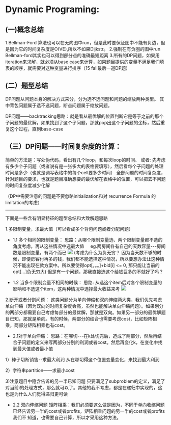 # Dynamic Programing:
## (一)概念总结
1.Bellman-Ford 算法也可以在无向图中run，但是此时要保证图中不能有负边，但是因为它的时间复杂度是O(VE),所以不如果Dijkstr。
2.强制在有负圈的图中run Bellman-ford其实也可以得到部分点的准确最短距离
3.所有的DP问题，如果用iteration来求解，就必须从base case来计算，如果题目提供的变量不满足我们填表的顺序，就需要对这种变量进行排序（15 fall最后一道DP题）

## (二）题型总结
DP问题从问题本身的解决方式来分，分为选不选问题和问题的缩放两种类型。
其中背包问题属于选不选问题，断点问题属于缩放问题。

DP问题——backtracking思路：就是看从最优解的位置判断它是等于之前的那个子问题的最优解，如果找到了这个子问题，那就pop出这个子问题的坐标，然后重复这个过程，直到base-case

## （三）DP问题——时间复杂度的计算：
简单的方法是：写处伪代码，看出有几个loop，和每次loop的时间、
或者: 先考虑有多少个子问题（或者说有是一张多大的表格要填写），然后看每个子问题的处理时间是多少（也就是调写表格中的每个cell要多少时间）
全部问题的时间复杂度，针对题目的要求，也就是题目准确想要的最优解在表格中的位置，可以把去不问题的时间复杂度减少化解

（DP中需要注意的问题是不要忽略initialization和对 recurrence Formula 的limitation的考虑）
************************************************************************************
下面是一些含有明显特征的题型总结和大致解题思路

1.多限制变量，求最大值（可以看成多个背包问题或者分配问题）
   
* 1.1 多个相同的限制变量：
       思路：从哪个限制变量选、两个限制变量都不选的角度考虑，再从这些情况中选最大值
      eg.两房间各有自己的天数容量---房间数是限制变量，有两个而已
      ![](http://chuantu.biz/t6/250/1520663499x-1404817856.png " ")
  (考虑为什么为负无穷？ 因为当天数不够的时候，即便房客付再多的钱，我们都不能选择这种情况，所以要想办法让这种情况不能出现在款方案中。所以要使得opt[。。。]+bid[i] <= 0, 那只能让当前的opt[...]负无穷大)
但是有一个问题，那我直接选这个给钱巨多的不就好了吗？

* 1.2 当多个限制变量不相同的时候：
  思路:  从选这个item后对各个限制变量的影响和不选这个item，这两种情况中选择最大收益来考 
   ![](http://chuantu.biz/t6/250/1520663564x-1404817856.png " ")

2.断开或者分割问题：
   这类问题分为单向伸缩和双向伸缩两大类，我们优先考虑单向伸缩（因为双向的时间复杂度会高，虽然也能解决单向伸缩问题）。如果划分的两部分都需要自己考虑每部分的最优解，那就是双向。如果另一部分的最优解题目已知，那就是单向。有的时候，两部分的结合也需要考虑cost，比如矩阵相乘，两部分矩阵相乘也有cost。 
  
* 2.1对于单向伸缩：
     思路：在哪切---在k处切完后，造成了两部分，然后再结合子问题的定义来写两部分分别的利润或者cost。然后再变化k，在变化中找到最大值或者最小值

1）棒子切断销售--求最大利润
从在哪切得这个位置变量变化，来找到最大利润

2）字符串partition——求最小cost

3)注意题目中隐含告诉的另一半已知问题
只要满足了subproblem的定义，满足了对当前i的处理方式，那么就可以了。其他的我不考虑，都是在递归中实现的，这也是为什么人们觉得递归更可读

* 2.2 双向伸缩问题
    矩阵相乘：我们必须要这么做是因为，不同于单向收缩问题已经告诉另一半的cost或者profits，矩阵相乘问题的另一半的cost或者profits我们不
知道，也需要自己计算，所以才采用这种方法。
